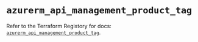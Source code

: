 # `azurerm_api_management_product_tag`

Refer to the Terraform Registory for docs: [`azurerm_api_management_product_tag`](https://registry.terraform.io/providers/hashicorp/azurerm/3.57.0/docs/resources/api_management_product_tag).
